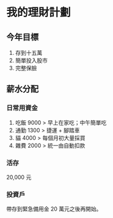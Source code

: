 # 我的理財計劃


## 今年目標
1. 存到十五萬
2. 簡單投入股市
3. 完整保臉

## 薪水分配
### 日常用資金
1. 吃飯 9000 > 早上在家吃；中午簡單吃
2. 通勤 1300 > 捷運 + 腳踏車
3. 貓 4000 > 每個月初大量採買
4. 雜費 2000 > 統一由自動扣款
### 活存
20,000 元
### 投資戶
帶存到緊急備用金 20 萬元之後再開始。



